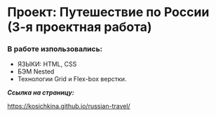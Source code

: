 # Проект: Путешествие по России (3-я проектная работа)

### В работе изпользовались:
* ЯЗЫКИ: HTML, CSS
* БЭМ Nested
* Технологии Grid и Flex-box верстки.  


 ***Ссылка на страницу:***

https://kosichkina.github.io/russian-travel/

